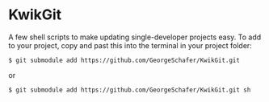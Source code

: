 # KwikGit

A few shell scripts to make updating single-developer projects easy. To add to your project, copy and past this into the terminal in your project folder:

```
$ git submodule add https://github.com/GeorgeSchafer/KwikGit.git
```

or

```
$ git submodule add https://github.com/GeorgeSchafer/KwikGit.git sh
```
